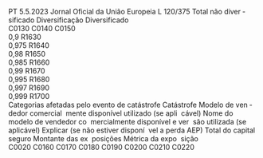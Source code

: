 PT  5.5.2023 Jornal Oficial da União Europeia L 120/375
 Total não diver ­
sificado  Diversificação  Diversificado  
C0130  C0140  C0150  
0,9  R1630  
0,975  R1640  
0,98  R1650  
0,985  R1660  
0,99  R1670  
0,995  R1680  
0,997  R1690  
0,999  R1700  
Categorias afetadas pelo evento de catástrofe  Catástrofe  Modelo de ven ­
dedor comercial ­
mente disponível 
utilizado (se apli ­
cável)  Nome do modelo 
de vendedor co ­
mercialmente 
disponível e ver ­
são utilizada (se 
aplicável)  Explicar (se não 
estiver disponí ­
vel a perda AEP)  Total do capital 
seguro  Montante das ex ­
posições  Métrica da expo ­
sição  
C0020  C0160  C0170  C0180  C0190  C0200  C0210  C0220